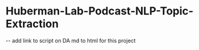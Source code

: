 # Huberman-Lab-Podcast-NLP-Topic-Extraction

-- add link to script on DA md to html for this project
